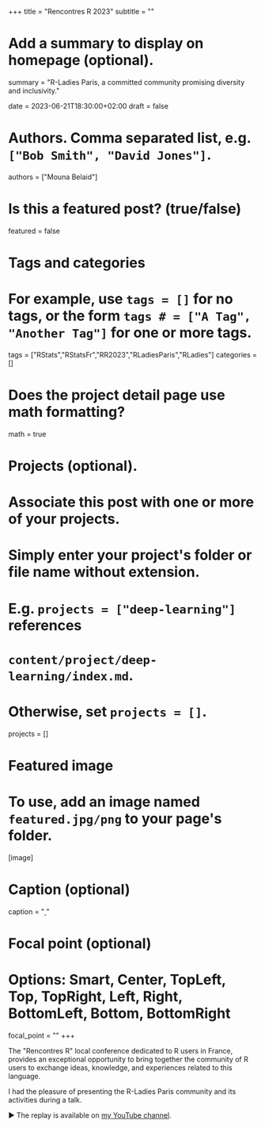 +++
title = "Rencontres R 2023"
subtitle = ""

# Add a summary to display on homepage (optional).
summary = "R-Ladies Paris, a committed community promising diversity and inclusivity."

date = 2023-06-21T18:30:00+02:00
draft = false

# Authors. Comma separated list, e.g. `["Bob Smith", "David Jones"]`.
authors = ["Mouna Belaid"]

# Is this a featured post? (true/false)
featured = false

# Tags and categories
# For example, use `tags = []` for no tags, or the form `tags # = ["A Tag", "Another Tag"]` for one or more tags.
tags = ["RStats","RStatsFr","RR2023","RLadiesParis","RLadies"]
categories = []

# Does the project detail page use math formatting?
math = true

# Projects (optional).
#   Associate this post with one or more of your projects.
#   Simply enter your project's folder or file name without extension.
#   E.g. `projects = ["deep-learning"]` references 
#   `content/project/deep-learning/index.md`.
#   Otherwise, set `projects = []`.
projects = []

# Featured image
# To use, add an image named `featured.jpg/png` to your page's folder. 
[image]
  # Caption (optional)
  caption = "[ ]()"

  # Focal point (optional)
  # Options: Smart, Center, TopLeft, Top, TopRight, Left, Right, BottomLeft, Bottom, BottomRight
  focal_point = ""
+++

The "Rencontres R" local conference dedicated to R users in France, provides an exceptional opportunity to bring together the community of R users to exchange ideas, knowledge, and experiences related to this language.

I had the pleasure of presenting the R-Ladies Paris community and its activities during a talk.

:arrow_forward: The replay is available on [my YouTube channel](https://youtu.be/Vqb_z--KGt8?si=AAgo_a9YWcxv-NN8).
